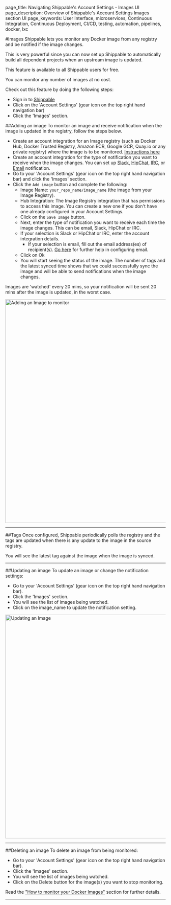 page_title: Navigating Shippable's Account Settings - Images UI
page_description: Overview of Shippable's Account Settings Images section UI
page_keywords: User Interface, microservices, Continuous Integration, Continuous Deployment, CI/CD, testing, automation, pipelines, docker, lxc

#Images
Shippable lets you monitor any Docker image from any registry and be notified if the image changes.

This is very powerful since you can now set up Shippable to automatically build all dependent projects when an upstream image is updated.

This feature is available to all Shippable users for free.

You can monitor any number of images at no cost.

Check out this feature by doing the following steps:
-  Sign in to [Shippable](https://app.shippable.com)
- Click on the 'Account Settings' (gear icon on the top right hand navigation bar)
- Click the 'Images' section.

##Adding an image
To monitor an image and receive notification when the image is updated in the registry,
follow the steps below.

- Create an account integration for an Image registry (such as Docker Hub, Docker
Trusted Registry,  Amazon ECR, Google GCR, Quay.io or any private registry) where
the image is to be monitored.
[Instructions here](/navigatingUI/accountSettings/integrations/#adding-an-account-integration)
- Create an account integration for the type of notification you want to receive
when the image changes. You can set up [Slack](/integrations/notifications/slack/#docker-image-monitoring-notifications), [HipChat](/integrations/notifications/hipchat/#docker-image-monitoring-notifications), [IRC](/integrations/notifications/irc/#configuring-irc-notifications-to-monitor-docker-images), or [Email](/integrations/notifications/email/#configuring-email-notifications-to-monitor-docker-images)
notification.
- Go to your 'Account Settings' (gear icon on the top right hand navigation bar)
and click the 'Images' section.
- Click the `Add image` button and complete the following:
     - Image Name: `your_repo_name/image_name` (the image from your Image Registry).
     - Hub Integration: The Image Registry integration that has permissions to
     access this image. You can create a new one if you don't have one already
     configured in your Account Settings.
     - Click on the `Save Image` button.
     - Next, enter the type of notification you want to receive each time the
     image changes. This can be email, Slack, HipChat or IRC.
     - If your selection is Slack or HipChat or IRC, enter the account integration
     details.
        - If your selection is email, fill out the email address(es) of recipient(s).
        [Go here](../continuous_integration/notifications/email/) for further help
        in configuring email.
     - Click on Ok
     - You will start seeing the status of the image. The number of tags and the
     latest synced time shows that we could successfully sync the image and will
     be able to send notifications when the image changes.

Images are 'watched' every 20 mins, so your notification will be sent 20 mins after the image is updated, in the worst case.

<img src="../../images/accountSettings/addImage.png" alt="Adding an Image to
monitor" style="width:700px;"/>

---

##Tags
Once configured, Shippable periodically polls the registry and the tags are updated when there is any update to the image in the source registry.

You will see the latest tag against the image when the image is synced.

---

##Updating an image
To update an image or change the notification settings:

- Go to your 'Account Settings' (gear icon on the top right hand navigation bar).
- Click the 'Images' section.
- You will see the list of images being watched.
- Click on the image_name to update the notification setting.

<img src="../../images/accountSettings/updateImage.png" alt="Updating an Image"
style="width:700px;"/>

---

##Deleting an image
To delete an image from being monitored:

- Go to your 'Account Settings' (gear icon on the top right hand navigation bar).
- Click the 'Images' section.
- You will see the list of images being watched.
- Click on the Delete button for the image(s) you want to stop monitoring.


Read the ["How to monitor your Docker Images"](/tutorials/howToMonitorDockerImages/)
section for further details.

---
